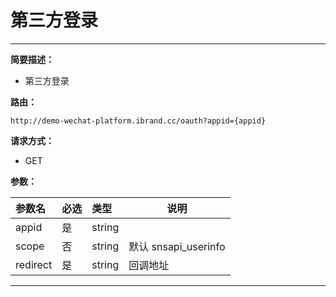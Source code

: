   
# 第三方登录
 ****   
    
**简要描述：** 


- 第三方登录


**路由：**

``` 
http://demo-wechat-platform.ibrand.cc/oauth?appid={appid}

``` 
**请求方式：**
- GET 

**参数：** 

|参数名|必选|类型|说明|
|:----    |:---|:----- |-----   |
|appid |是  |string |  |
|scope |否  |string | 默认 snsapi_userinfo|
|redirect |是  |string | 回调地址|
 ****  



